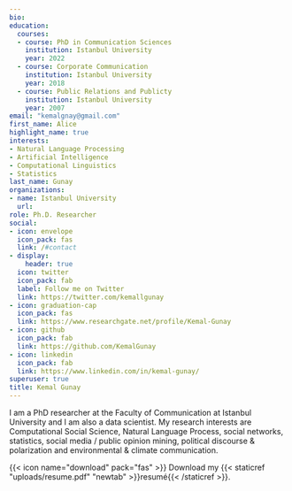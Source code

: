 ```yaml
---
bio: 
education:
  courses:
  - course: PhD in Communication Sciences
    institution: Istanbul University
    year: 2022
  - course: Corporate Communication
    institution: Istanbul University
    year: 2018
  - course: Public Relations and Publicty
    institution: Istanbul University
    year: 2007
email: "kemalgnay@gmail.com"
first_name: Alice
highlight_name: true
interests:
- Natural Language Processing
- Artificial Intelligence
- Computational Linguistics
- Statistics
last_name: Gunay
organizations:
- name: Istanbul University
  url: 
role: Ph.D. Researcher
social:
- icon: envelope
  icon_pack: fas
  link: /#contact
- display:
    header: true
  icon: twitter
  icon_pack: fab
  label: Follow me on Twitter
  link: https://twitter.com/kemallgunay
- icon: graduation-cap
  icon_pack: fas
  link: https://www.researchgate.net/profile/Kemal-Gunay
- icon: github
  icon_pack: fab
  link: https://github.com/KemalGunay
- icon: linkedin
  icon_pack: fab
  link: https://www.linkedin.com/in/kemal-gunay/
superuser: true
title: Kemal Gunay
---
```


I am a PhD researcher at the Faculty of Communication at Istanbul University and I am also a data scientist. My research interests are Computational Social Science, Natural Language Process, social networks, statistics, social media / public opinion mining, political discourse & polarization and environmental & climate communication.



{{< icon name="download" pack="fas" >}} Download my {{< staticref "uploads/resume.pdf" "newtab" >}}resumé{{< /staticref >}}.
